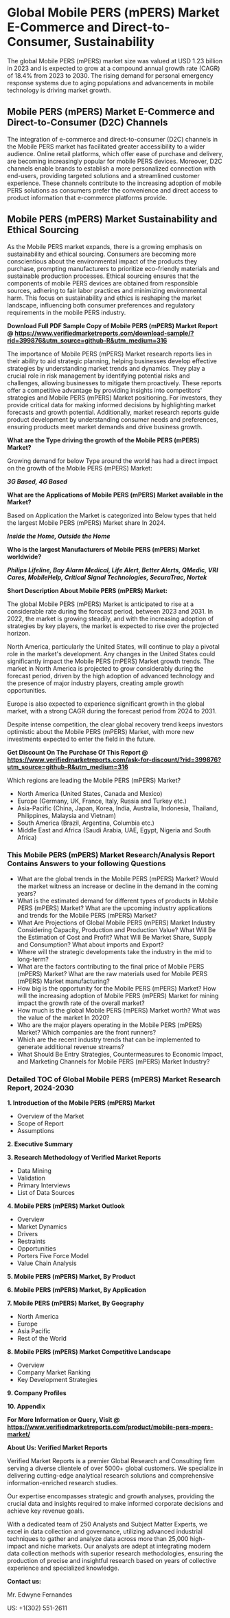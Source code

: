 <h1>Global Mobile PERS (mPERS) Market E-Commerce and Direct-to-Consumer, Sustainability</h1><p class=""><p>The global Mobile PERS (mPERS) market size was valued at USD 1.23 billion in 2023 and is expected to grow at a compound annual growth rate (CAGR) of 18.4% from 2023 to 2030. The rising demand for personal emergency response systems due to aging populations and advancements in mobile technology is driving market growth.</p><h2>Mobile PERS (mPERS) Market E-Commerce and Direct-to-Consumer (D2C) Channels</h2><p>The integration of e-commerce and direct-to-consumer (D2C) channels in the Mobile PERS market has facilitated greater accessibility to a wider audience. Online retail platforms, which offer ease of purchase and delivery, are becoming increasingly popular for mobile PERS devices. Moreover, D2C channels enable brands to establish a more personalized connection with end-users, providing targeted solutions and a streamlined customer experience. These channels contribute to the increasing adoption of mobile PERS solutions as consumers prefer the convenience and direct access to product information that e-commerce platforms provide.</p><h2>Mobile PERS (mPERS) Market Sustainability and Ethical Sourcing</h2><p>As the Mobile PERS market expands, there is a growing emphasis on sustainability and ethical sourcing. Consumers are becoming more conscientious about the environmental impact of the products they purchase, prompting manufacturers to prioritize eco-friendly materials and sustainable production processes. Ethical sourcing ensures that the components of mobile PERS devices are obtained from responsible sources, adhering to fair labor practices and minimizing environmental harm. This focus on sustainability and ethics is reshaping the market landscape, influencing both consumer preferences and regulatory requirements in the mobile PERS industry.</p></p><p class=""><strong>Download Full PDF Sample Copy of Mobile PERS (mPERS) Market Report @ <a href="https://www.verifiedmarketreports.com/download-sample/?rid=399876&utm_source=github-R&utm_medium=316" target="_blank">https://www.verifiedmarketreports.com/download-sample/?rid=399876&utm_source=github-R&utm_medium=316</a></strong></p><p>The importance of&nbsp;Mobile PERS (mPERS) Market research reports lies in their ability to aid strategic planning, helping businesses develop effective strategies by understanding market trends and dynamics. They play a crucial role in risk management by identifying potential risks and challenges, allowing businesses to mitigate them proactively. These reports offer a competitive advantage by providing insights into competitors' strategies and Mobile PERS (mPERS) Market positioning. For investors, they provide critical data for making informed decisions by highlighting market forecasts and growth potential. Additionally, market research reports guide product development by understanding consumer needs and preferences, ensuring products meet market demands and drive business growth.</p><p><strong>What are the&nbsp;Type driving the growth of the Mobile PERS (mPERS) Market?</strong></p><p id="" class="">Growing demand for below Type around the world has had a direct impact on the growth of the Mobile PERS (mPERS) Market:</p><p class=""><em><strong>3G Based, 4G Based</strong></em></p><p class=""><strong>What are the&nbsp;Applications&nbsp;of Mobile PERS (mPERS) Market available in the Market?</strong></p><p id="" class="">Based on Application the Market is categorized into Below types that held the largest Mobile PERS (mPERS) Market share In 2024.</p><p class=""><em><strong>Inside the Home, Outside the Home</strong></em></p><p class=""><strong>Who is the largest Manufacturers of Mobile PERS (mPERS) Market worldwide?</strong></p><p><em><strong>Philips Lifeline, Bay Alarm Medical, Life Alert, Better Alerts, QMedic, VRI Cares, MobileHelp, Critical Signal Technologies, SecuraTrac, Nortek</strong></em></p><p id="" class=""><strong>Short Description About Mobile PERS (mPERS) Market:</strong></p><p>The global Mobile PERS (mPERS) Market is anticipated to rise at a considerable rate during the forecast period, between 2023 and 2031. In 2022, the market is growing steadily, and with the increasing adoption of strategies by key players, the market is expected to rise over the projected horizon.</p><p>North America, particularly the United States, will continue to play a pivotal role in the market's development. Any changes in the United States could significantly impact the Mobile PERS (mPERS) Market growth trends. The market in North America is projected to grow considerably during the forecast period, driven by the high adoption of advanced technology and the presence of major industry players, creating ample growth opportunities.</p><p>Europe is also expected to experience significant growth in the global market, with a strong CAGR during the forecast period from 2024 to 2031.</p><p>Despite intense competition, the clear global recovery trend keeps investors optimistic about the Mobile PERS (mPERS) Market, with more new investments expected to enter the field in the future.</p><p id="" class=""><strong>Get Discount On The Purchase Of This Report @ <a href="https://www.verifiedmarketreports.com/ask-for-discount/?rid=399876?utm_source=github-R&utm_medium=316" target="_blank">https://www.verifiedmarketreports.com/ask-for-discount/?rid=399876?utm_source=github-R&utm_medium=316</a></strong></p><p class="">Which regions are leading the Mobile PERS (mPERS) Market?</p><ul><li>North America (United States, Canada and Mexico)</li><li>Europe (Germany, UK, France, Italy, Russia and Turkey etc.)</li><li>Asia-Pacific (China, Japan, Korea, India, Australia, Indonesia, Thailand, Philippines, Malaysia and Vietnam)</li><li>South America (Brazil, Argentina, Columbia etc.)</li><li>Middle East and Africa (Saudi Arabia, UAE, Egypt, Nigeria and South Africa)</li></ul><h3 id="" class="">This Mobile PERS (mPERS) Market Research/Analysis Report Contains Answers to your following Questions</h3><ul><li>What are the global trends in the Mobile PERS (mPERS) Market? Would the market witness an increase or decline in the demand in the coming years?</li><li>What is the estimated demand for different types of products in Mobile PERS (mPERS) Market? What are the upcoming industry applications and trends for the Mobile PERS (mPERS) Market?</li><li>What Are Projections of Global Mobile PERS (mPERS) Market Industry Considering Capacity, Production and Production Value? What Will Be the Estimation of Cost and Profit? What Will Be Market Share, Supply and Consumption? What about imports and Export?</li><li>Where will the strategic developments take the industry in the mid to long-term?</li><li>What are the factors contributing to the final price of Mobile PERS (mPERS) Market? What are the raw materials used for Mobile PERS (mPERS) Market manufacturing?</li><li>How big is the opportunity for the Mobile PERS (mPERS) Market? How will the increasing adoption of Mobile PERS (mPERS) Market for mining impact the growth rate of the overall market?</li><li>How much is the global Mobile PERS (mPERS) Market worth? What was the value of the market In 2020?</li><li>Who are the major players operating in the Mobile PERS (mPERS) Market? Which companies are the front runners?</li><li>Which are the recent industry trends that can be implemented to generate additional revenue streams?</li><li>What Should Be Entry Strategies, Countermeasures to Economic Impact, and Marketing Channels for Mobile PERS (mPERS) Market Industry?</li></ul><h3 id="" class="">Detailed TOC of Global Mobile PERS (mPERS) Market Research Report, 2024-2030</h3><p id="" class=""><strong>1. Introduction of the Mobile PERS (mPERS) Market</strong></p><ul><li>Overview of the Market</li><li>Scope of Report</li><li>Assumptions</li></ul><p id="" class=""><strong>2. Executive Summary</strong></p><p id="" class=""><strong>3. Research Methodology of Verified Market Reports</strong></p><ul><li>Data Mining</li><li>Validation</li><li>Primary Interviews</li><li>List of Data Sources</li></ul><p id="" class=""><strong>4. Mobile PERS (mPERS) Market Outlook</strong></p><ul><li>Overview</li><li>Market Dynamics</li><li>Drivers</li><li>Restraints</li><li>Opportunities</li><li>Porters Five Force Model</li><li>Value Chain Analysis</li></ul><p id="" class=""><strong>5. Mobile PERS (mPERS) Market, By Product</strong></p><p id="" class=""><strong>6. Mobile PERS (mPERS) Market, By Application</strong></p><p id="" class=""><strong>7. Mobile PERS (mPERS) Market, By Geography</strong></p><ul><li>North America</li><li>Europe</li><li>Asia Pacific</li><li>Rest of the World</li></ul><p id="" class=""><strong>8. Mobile PERS (mPERS) Market Competitive Landscape</strong></p><ul><li>Overview</li><li>Company Market Ranking</li><li>Key Development Strategies</li></ul><p id="" class=""><strong>9. Company Profiles</strong></p><p id="" class=""><strong>10. Appendix</strong></p><p id="" class=""><strong>For More Information or Query, Visit @ <a href="https://www.verifiedmarketreports.com/product/mobile-pers-mpers-market/" target="_blank">https://www.verifiedmarketreports.com/product/mobile-pers-mpers-market/</a></strong></p><p id="" class=""><strong>About Us: Verified Market Reports</strong></p><p id="" class="">Verified Market Reports is a premier Global Research and Consulting firm serving a diverse clientele of over 5000+ global customers. We specialize in delivering cutting-edge analytical research solutions and comprehensive information-enriched research studies.</p><p id="" class="">Our expertise encompasses strategic and growth analyses, providing the crucial data and insights required to make informed corporate decisions and achieve key revenue goals.</p><p id="" class="">With a dedicated team of 250 Analysts and Subject Matter Experts, we excel in data collection and governance, utilizing advanced industrial techniques to gather and analyze data across more than 25,000 high-impact and niche markets. Our analysts are adept at integrating modern data collection methods with superior research methodologies, ensuring the production of precise and insightful research based on years of collective experience and specialized knowledge.</p><p id="" class=""><strong>Contact us:</strong></p><p id="" class="">Mr. Edwyne Fernandes</p><p id="" class="">US: +1(302) 551-2611</p>
